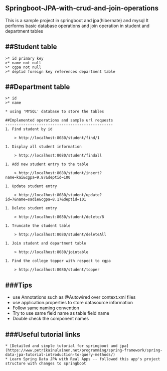 ## Springboot-JPA-with-crud-and-join-operations

 This is a sample project in springboot and jpa(hibernate) and mysql
 It performs basic database operations and join operation in student and department tables
 
 ##Student table
 ---------------
 
	>* id primary key
	>* name not null
	>* cgpa not null
	>* deptid foreign key references department table
	
 ##Department table
 ------------------
	>* id
	>* name
	
> 	
	* using 'MYSQL' database to store the tables 
	
	##Implemented operations and sample url requests
	------------------------------------------------
	1. Find student by id
		
		> http://localhost:8080/student/find/1
		
	1. Display all student information
		
		> http://localhost:8080/student/findall
		
	1. Add new student entry to the table
	
		> http://localhost:8080/student/insert?name=kai&cgpa=9.87&deptid=100
		
	1. Update student entry
		
		> http://localhost:8080/student/update?id=7&name=sadie&cgpa=8.17&deptid=101
		
	1. Delete student entry
		
		> http://localhost:8080/student/delete/8
		
	1. Truncate the student table
		
		> http://localhost:8080/student/deleteAll
		
	1. Join student and department table
	
		> http://localhost:8080/jointable
		
	1. Find the college topper with respect to cgpa
	
		> http://localhost:8080/student/topper
	
		
	
  ###Tips
  -------
  * use Annotations such as @Autowired over context.xml files
  * use application.properties to store datasource information
  * Follow same naming convention
  * Try to use same field name as table field name
  * Double check the component names
  
  ###Useful tutorial links
  ------------------------
  
	* [Detailed and simple tutorial for springboot and jpa](https://www.petrikainulainen.net/programming/spring-framework/spring-data-jpa-tutorial-introduction-to-query-methods/)
	* Learn Spring Data JPA with Real Apps -- followed this app's project structure with changes to springboot
	
 
 
 

